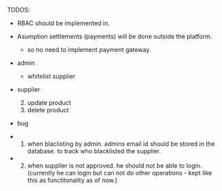 TODOS:


- RBAC should be implemented in. 
  <!-- - plan is super admin will approve supplier. buyer  can login and see the products.// -->
  <!-- - all users will be wrapped with jwt token. -->


- Asumption settlements (payments) will be done outside the platform. 
  - so no need to implement payment gateway. 



- admin
  <!-- - blacklist supplier and all listed products. //  -->
  <!-- - update on all get buy products. apis like no record found. or something on blacklist products. -->
  - whitelist supplier


- supplier
   <!-- 1. add product -->
   2. update product
   3. delete product
   <!-- 4. view all products -->
    <!-- 5. add stocks to existing products -->
    <!-- 6. approve or reject orders by customers. -->

- bug 
 - 1. when blaclisting by admin. admins email id should be stored in the database. to track who blacklisted the supplier.
 - 2. when supplier is not approved. he should not be able to login. (currently he can login but can not do other operations - kept like this as functitonality as of now.)
